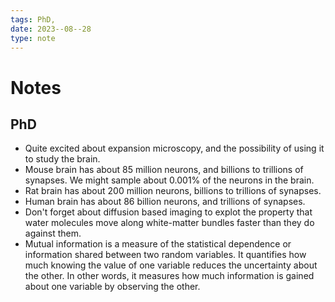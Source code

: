 ```yaml
---
tags: PhD,
date: 2023--08--28
type: note
---
```


# Notes

## PhD

- Quite excited about expansion microscopy, and the possibility of using it to study the brain.
- Mouse brain has about 85 million neurons, and billions to trillions of synapses. We might sample about 0.001% of the neurons in the brain.
- Rat brain has about 200 million neurons, billions to trillions of synapses.
- Human brain has about 86 billion neurons, and trillions of synapses.
- Don't forget about diffusion based imaging to explot the property that water molecules move along white-matter bundles faster than they do against them.
- Mutual information is a measure of the statistical dependence or information shared between two random variables. It quantifies how much knowing the value of one variable reduces the uncertainty about the other. In other words, it measures how much information is gained about one variable by observing the other.